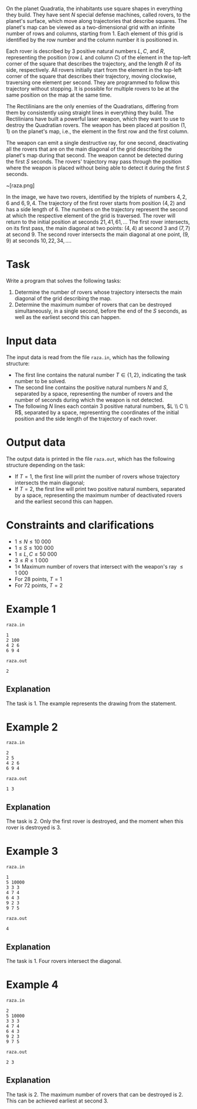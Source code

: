 
On the planet Quadratia, the inhabitants use square shapes in everything they build. They have sent $N$ special defense machines, called rovers, to the planet's surface, which move along trajectories that describe squares. The planet's map can be viewed as a two-dimensional grid with an infinite number of rows and columns, starting from $1$. Each element of this grid is identified by the row number and the column number it is positioned in.

Each rover is described by $3$ positive natural numbers $L, C$, and $R$, representing the position (row $L$ and column $C$) of the element in the top-left corner of the square that describes the trajectory, and the length $R$ of its side, respectively. All rovers initially start from the element in the top-left corner of the square that describes their trajectory, moving clockwise, traversing one element per second. They are programmed to follow this trajectory without stopping. It is possible for multiple rovers to be at the same position on the map at the same time.

The Rectilinians are the only enemies of the Quadratians, differing from them by consistently using straight lines in everything they build. The Rectilinians have built a powerful laser weapon, which they want to use to destroy the Quadratian rovers. The weapon has been placed at position $(1,1)$ on the planet's map, i.e., the element in the first row and the first column.

The weapon can emit a single destructive ray, for one second, deactivating all the rovers that are on the main diagonal of the grid describing the planet's map during that second. The weapon cannot be detected during the first $S$ seconds. The rovers' trajectory may pass through the position where the weapon is placed without being able to detect it during the first $S$ seconds.

~[raza.png]

In the image, we have two rovers, identified by the triplets of numbers $4, 2, 6$ and $6, 9, 4$. The trajectory of the first rover starts from position $(4, 2)$ and has a side length of $6$. The numbers on the trajectory represent the second at which the respective element of the grid is traversed. The rover will return to the initial position at seconds $21, 41, 61, \ldots$ The first rover intersects, on its first pass, the main diagonal at two points: $(4, 4)$ at second $3$ and $(7, 7)$ at second $9$. The second rover intersects the main diagonal at one point, $(9, 9)$ at seconds $10, 22, 34, \ldots$.

# Task

Write a program that solves the following tasks:

1. Determine the number of rovers whose trajectory intersects the main diagonal of the grid describing the map.
2. Determine the maximum number of rovers that can be destroyed simultaneously, in a single second, before the end of the $S$ seconds, as well as the earliest second this can happen.

# Input data

The input data is read from the file `raza.in`, which has the following structure:

* The first line contains the natural number $T \in \{1, 2\}$, indicating the task number to be solved.
* The second line contains the positive natural numbers $N$ and $S$, separated by a space, representing the number of rovers and the number of seconds during which the weapon is not detected.
* The following $N$ lines each contain $3$ positive natural numbers, $L \\ C \\ R$, separated by a space, representing the coordinates of the initial position and the side length of the trajectory of each rover.

# Output data

The output data is printed in the file `raza.out`, which has the following structure depending on the task:

* If $T = 1$, the first line will print the number of rovers whose trajectory intersects the main diagonal;
* If $T = 2$, the first line will print two positive natural numbers, separated by a space, representing the maximum number of deactivated rovers and the earliest second this can happen.

# Constraints and clarifications

* $1 \leq N \leq 10 \ 000$
* $1 \leq S \leq 100 \ 000$
* $1 \leq L, C \leq 50 \ 000$
* $3 \leq R \leq 1 \ 000$
* $1 \leq$ Maximum number of rovers that intersect with the weapon's ray $\leq 1 \ 000$
* For $28$ points, $T = 1$
* For $72$ points, $T = 2$

# Example 1

`raza.in`
```
1
2 100
4 2 6
6 9 4
```

`raza.out`
```
2
```

## Explanation

The task is $1$. The example represents the drawing from the statement.

# Example 2

`raza.in`
```
2
2 5
4 2 6
6 9 4
```

`raza.out`
```
1 3
```

## Explanation

The task is $2$. Only the first rover is destroyed, and the moment when this rover is destroyed is $3$.

# Example 3

`raza.in`
```
1
5 10000
3 3 3
4 7 4
6 4 3
9 2 3
9 7 5
```

`raza.out`
```
4
```

## Explanation

The task is $1$. Four rovers intersect the diagonal.

# Example 4

`raza.in`
```
2
5 10000
3 3 3
4 7 4
6 4 3
9 2 3
9 7 5
```

`raza.out`
```
2 3
```

## Explanation

The task is $2$. The maximum number of rovers that can be destroyed is $2$. This can be achieved earliest at second $3$.

